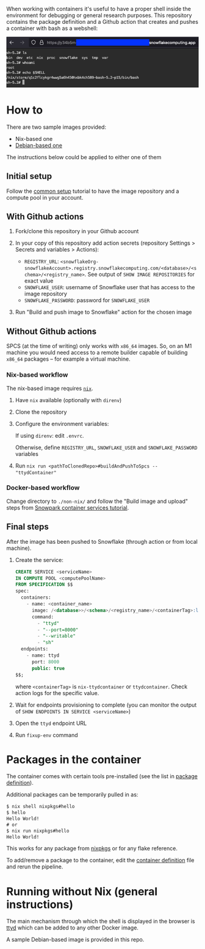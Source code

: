 When working with containers it's useful to have a proper shell inside the
environment for debugging or general research purposes. This repository contains
the package definition and a Github action that creates and pushes a container
with bash as a webshell:

![screenshot of ttyd running in browser](./doc/main_screenshot.png)

# How to

There are two sample images provided:

- Nix-based one
- [Debian-based one](./non-nix/Dockerfile)

The instructions below could be applied to either one of them

## Initial setup

Follow the [common setup](https://docs.snowflake.com/developer-guide/snowpark-container-services/tutorials/common-setup)
tutorial to have the image repository and a compute pool in your account.

## With Github actions

1. Fork/clone this repository in your Github account
2. In your copy of this repository add action secrets (repository Settings >
   Secrets and variables > Actions):

    - `REGISTRY_URL`:
      `<snowflakeOrg-snowflakeAccount>.registry.snowflakecomputing.com/<database>/<schema>/<registry_name>`.
      See output of `SHOW IMAGE REPOSITORIES` for exact value
    - `SNOWFLAKE_USER`: username of Snowflake user that has access to the image
      repository
    - `SNOWFLAKE_PASSWORD`: password for `SNOWFLAKE_USER`

3. Run "Build and push image to Snowflake" action for the chosen image

## Without Github actions

SPCS (at the time of writing) only works with `x86_64` images. So, on an M1
machine you would need access to a remote builder capable of building `x86_64`
packages – for example a virtual machine.

### Nix-based workflow

The nix-based image requires [`nix`](https://nixos.org/download).

1. Have `nix` available (optionally with `direnv`)
2. Clone the repository
3. Configure the environment variables:

    If using `direnv`: edit `.envrc`.

    Otherwise, define `REGISTRY_URL`, `SNOWFLAKE_USER` and `SNOWFLAKE_PASSWORD`
    variables

4. Run `nix run <pathToClonedRepo>#buildAndPushToSpcs -- "ttydContainer"`

### Docker-based workflow

Change directory to `./non-nix/` and follow the "Build image and upload" steps
from [Snowpark container services
tutorial](https://docs.snowflake.com/en/developer-guide/snowpark-container-services/tutorials/tutorial-1#build-an-image-and-upload).

## Final steps

After the image has been pushed to Snowflake (through action or from local
machine).

1. Create the service:

    ```SQL
    CREATE SERVICE <serviceName>
    IN COMPUTE POOL <computePoolName>
    FROM SPECIFICATION $$
    spec:
      containers:
        - name: <container_name>
          image: /<database>>/<schema>/<registry_name>/<containerTag>:latest
          command:
            - "ttyd"
            - "--port=8000"
            - "--writable"
            - "sh"
      endpoints:
        - name: ttyd
          port: 8000
          public: true
    $$;
    ```

    where `<containerTag>` is `nix-ttydcontainer` or `ttydcontainer`. Check
    action logs for the specific value.

2. Wait for endpoints provisioning to complete (you can monitor the output of
   `SHOW ENDPOINTS IN SERVICE <serviceName>`)
3. Open the `ttyd` endpoint URL
4. Run `fixup-env` command

# Packages in the container

The container comes with certain tools pre-installed (see the list in [package
definition](./packages/ttydContainer/package.nix)).

Additional packages can be temporarily pulled in as:

```shell
$ nix shell nixpkgs#hello
$ hello
Hello World!
# or
$ nix run nixpkgs#hello
Hello World!
```

This works for any package from [nixpkgs](https://search.nixos.org/) or for any
flake reference.

To add/remove a package to the container, edit the [container
definition](./packages/ttydContainer/package.nix) file and
rerun the pipeline.

# Running without Nix (general instructions)

The main mechanism through which the shell is displayed in the browser is
[ttyd](https://tsl0922.github.io/ttyd/) which can be added to any other Docker
image.

A sample Debian-based image is provided in this repo.
